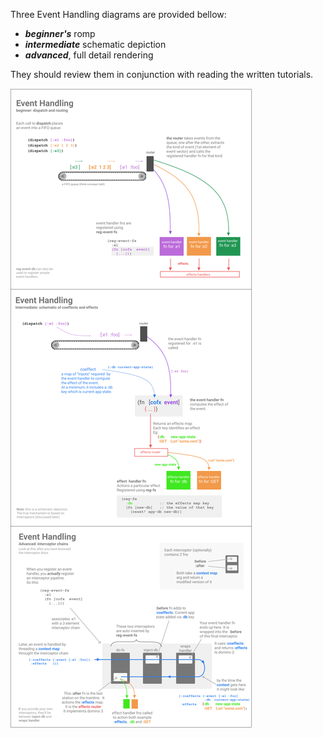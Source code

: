 
Three Event Handling diagrams are provided bellow: 

  - **_beginner's_** romp
  - **_intermediate_** schematic depiction
  - **_advanced_**, full detail rendering

They should review them in conjunction with reading the written tutorials. 

<img src="../images/event-handlers.png?raw=true">
